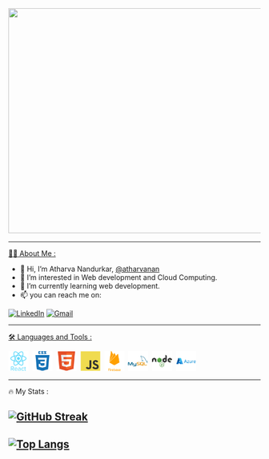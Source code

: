 <div align="center">
  <img src="https://cdn.dribbble.com/users/1162077/screenshots/3848914/programmer.gif" width="600" height="450"/>
</div>

---

<u>:woman_technologist: About Me :</u>
- 👋 Hi, I’m Atharva Nandurkar, [@atharvanan](https://github.com/atharvanan)
- 👀 I’m interested in Web development and Cloud Computing.
- 🌱 I’m currently learning web development.
-  📫 you can reach me on: <br>

[![LinkedIn](https://img.shields.io/badge/LinkedIn-Profile-blue?logo=linkedin)](https://www.linkedin.com/in/atharva-nandurkar-99062019b/)
[![Gmail](https://img.shields.io/badge/Gmail-Contact-red?logo=gmail)](mailto:atharvanandurkar2411@gmail)


---
<u> :hammer_and_wrench: Languages and Tools : </u>
<br>
<div>
  <img src="https://github.com/devicons/devicon/blob/master/icons/react/react-original-wordmark.svg" title="React" alt="React" width="40" height="40"/>&nbsp;
  <img src="https://github.com/devicons/devicon/blob/master/icons/css3/css3-plain-wordmark.svg"  title="CSS3" alt="CSS" width="40" height="40"/>&nbsp;
  <img src="https://github.com/devicons/devicon/blob/master/icons/html5/html5-original.svg" title="HTML5" alt="HTML" width="40" height="40"/>&nbsp;
  <img src="https://github.com/devicons/devicon/blob/master/icons/javascript/javascript-original.svg" title="JavaScript" alt="JavaScript" width="40" height="40"/>&nbsp;
  <img src="https://github.com/devicons/devicon/blob/master/icons/firebase/firebase-plain-wordmark.svg" title="Firebase" alt="Firebase" width="40" height="40"/>&nbsp;
  <img src="https://github.com/devicons/devicon/blob/master/icons/mysql/mysql-original-wordmark.svg" title="MySQL"  alt="MySQL" width="40" height="40"/>&nbsp;
  <img src="https://github.com/devicons/devicon/blob/master/icons/nodejs/nodejs-original-wordmark.svg" title="NodeJS" alt="NodeJS" width="40" height="40"/>&nbsp;
  <img src="https://github.com/devicons/devicon/blob/master/icons/azure/azure-original-wordmark.svg" title="Azure" alt="Azure" width="40" height="40"/>&nbsp;
</div>

---
 :fire: My Stats :
 <br>

[![GitHub Streak](http://github-readme-streak-stats.herokuapp.com?user=atharvanan&theme=dark&hide_border=true&date_format=j%20M%5B%20Y%5D)](https://git.io/streak-stats)
---
[![Top Langs](https://github-readme-stats.vercel.app/api/top-langs/?username=atharvanan)](https://github.com/anuraghazra/github-readme-stats)
---
